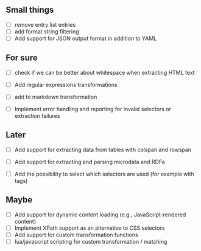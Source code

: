 ## Small things

- [ ] remove entry list entries
- [ ] add format string filtering
- [ ] Add support for JSON output format in addition to YAML

## For sure

- [ ] check if we can be better about whitespace when extracting HTML text

- [ ] Add regular expressions transformations
- [ ] add to markdown transformation

- [ ] Implement error handling and reporting for invalid selectors or extraction failures

## Later

- [ ] Add support for extracting data from tables with colspan and rowspan
- [ ] Add support for extracting and parsing microdata and RDFa

- [ ] Add the possibility to select which selectors are used (for example with tags)

## Maybe

- [ ] Add support for dynamic content loading (e.g., JavaScript-rendered content)
- [ ] Implement XPath support as an alternative to CSS selectors
- [ ] Add support for custom transformation functions
- [ ] lua/javascript scripting for custom transformation / matching
